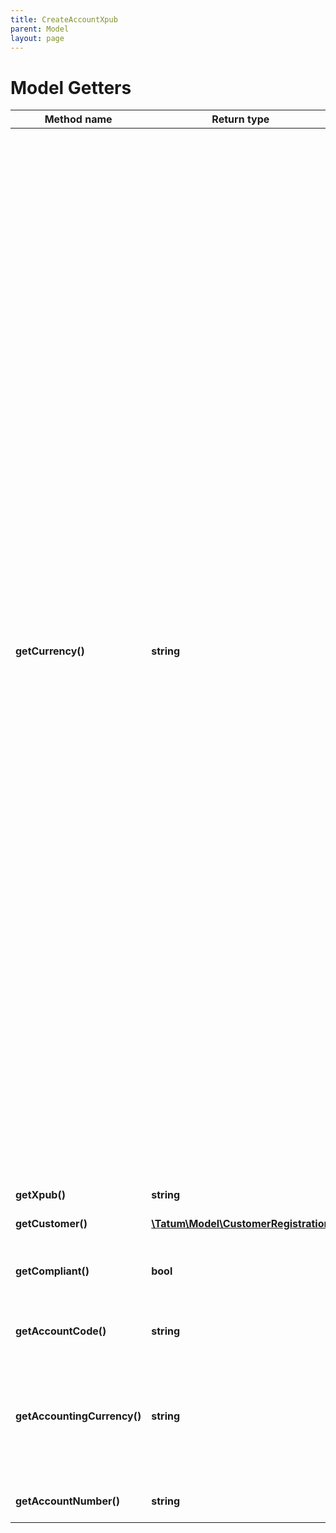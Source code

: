 ```yaml
---
title: CreateAccountXpub
parent: Model
layout: page
---
```


# Model Getters

Method name | Return type | Description | Notes
------------ | ------------- | ------------- | -------------
**getCurrency()** | **string** | <p>The currency for the virtual account</p> <ul> <li><b>Native blockchain assets:</b> ALGO, BCH, BNB, BSC, BTC, CELO, DOGE, EGLD, ETH, FLOW, KCS, KLAY, LTC, MATIC, ONE, SOL, TRON, VET, XDC, XLM, XRP</li> <li><b>Digital assets:</b> BADA, BAT, BBCH, BBTC, BDOT, BETH, BLTC, BUSD, BUSD_BSC, BXRP, CAKE, FREE, GMC, LEO, LINK, MKR, MMY, PAX, PAXG, TUSD, UNI, USD_BSC, USDC, USDC_MATIC, USDT, USDT_TRON, WBNB, WBTC, XCON</li> <li><b><a href="https://apidoc.tatum.io/tag/Virtual-Currency" target="_blank">Virtual currency</a></b> registered on the Tatum platform and starting with the "VC_" prefix</li> <li><b><a href="https://apidoc.tatum.io/tag/Blockchain-operations#operation/BnbAssetOffchain" target="_blank">BNB assets</a>, <a href="https://apidoc.tatum.io/tag/Blockchain-operations#operation/XlmAssetOffchain" target="_blank">XLM assets</a>, and <a href="https://apidoc.tatum.io/tag/Blockchain-operations#operation/XrpAssetOffchain" target="_blank">XRP assets</a></b> created via the Tatum platform</li> <li><b>Custom fungible tokens</b> (ERC-20 or equivalent, such as BEP-20 or TRC-10/20) registered on the Tatum platform; for more information, see <a href="https://docs.tatum.io/guides/ledger-and-off-chain/how-to-connect-custom-erc-20-token-to-the-ledger" target="_blank">our user documentation</a> <br/>The fungible tokens do not have direct faucets on the testnet. To use them in a testnet environment, you have to register a new fungible token in a virtual account (use <a href="https://apidoc.tatum.io/tag/Blockchain-operations/#operation/createTrc" target="_blank">this API</a> for TRON TRC-10/20 tokens and <a href="https://apidoc.tatum.io/tag/Blockchain-operations/#operation/registerErc20Token" target="_blank">this API</a> for any other tokens) and make sure that your tokens minted on the testnet are <a href="https://apidoc.tatum.io/tag/Blockchain-operations/#operation/storeTokenAddress" target="_blank">linked to the token smart contract</a>.</li> </ul> |
**getXpub()** | **string** | Extended public key to generate addresses from. |
**getCustomer()** | [**\Tatum\Model\CustomerRegistration**](../CustomerRegistration) |  | [optional]
**getCompliant()** | **bool** | Enable compliant checks. If this is enabled, it is impossible to create account if compliant check fails. | [optional]
**getAccountCode()** | **string** | For bookkeeping to distinct account purpose. | [optional]
**getAccountingCurrency()** | **string** | All transaction will be accounted in this currency for all accounts. Currency can be overridden per account level. If not set, customer accountingCurrency is used or EUR by default. ISO-4217 | [optional]
**getAccountNumber()** | **string** | Account number from external system. | [optional]


